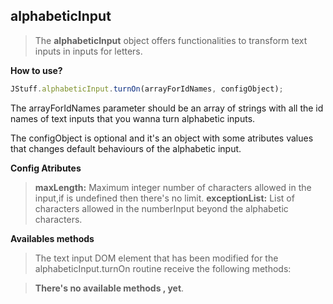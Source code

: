 **alphabeticInput**
---------

>The **alphabeticInput** object offers functionalities to transform text inputs in inputs for letters.


**How to use?**
```javascript
JStuff.alphabeticInput.turnOn(arrayForIdNames, configObject);
```
The arrayForIdNames parameter should be an array of strings with all the id names of text inputs that you wanna turn  alphabetic inputs.

The configObject is optional and it's an object with some atributes values that changes default behaviours of the alphabetic input.



**Config Atributes**
>**maxLength:** Maximum integer number of characters allowed in the input,if is undefined then there's no limit.
>**exceptionList:** List of characters allowed in the numberInput beyond the alphabetic characters.


**Availables methods**
>The text input DOM element that has been modified for the alphabeticInput.turnOn routine receive the following methods:

>**There's no available methods , yet**. 